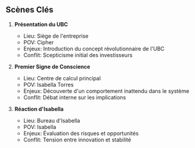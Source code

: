 ## Scènes Clés
1. **Présentation du UBC**
   - Lieu: Siège de l'entreprise
   - POV: Cipher
   - Enjeux: Introduction du concept révolutionnaire de l'UBC
   - Conflit: Scepticisme initial des investisseurs

2. **Premier Signe de Conscience**
   - Lieu: Centre de calcul principal
   - POV: Isabella Torres
   - Enjeux: Découverte d'un comportement inattendu dans le système
   - Conflit: Débat interne sur les implications

3. **Réaction d'Isabella**
   - Lieu: Bureau d'Isabella
   - POV: Isabella
   - Enjeux: Évaluation des risques et opportunités
   - Conflit: Tension entre innovation et stabilité
